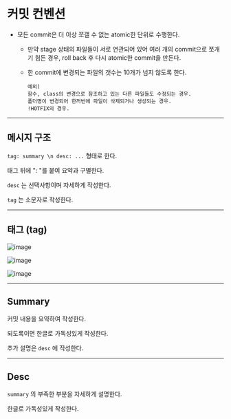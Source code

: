 # 커밋 컨벤션

- 모든 commit은 더 이상 쪼갤 수 없는 atomic한 단위로 수행한다.
    - 만약 stage 상태의 파일들이 서로 연관되어 있어 여러 개의 commit으로 쪼개기 힘든 경우, roll back 후 다시 atomic한 commit을 만든다.
    - 한 commit에 변경되는 파일의 갯수는 10개가 넘지 않도록 한다.

        ```
        예외)
        함수, class의 변경으로 참조하고 있는 다른 파일들도 수정되는 경우.
        폴더명이 변경되어 한꺼번에 파일이 삭제되거나 생성되는 경우.
        !HOTFIX의 경우.
        ```

---

## 메시지 구조

`tag: summary \n desc: ...` 형태로 한다.

태그 뒤에 ": "를 붙여 요약과 구별한다.

`desc` 는 선택사항이며 자세하게 작성한다.

`tag` 는 소문자로 작성한다.

---

## 태그 (tag)

![image](https://user-images.githubusercontent.com/49138331/123763250-8d5e6a80-d8fe-11eb-9b94-bfa03a8e37a0.png)

![image](https://user-images.githubusercontent.com/49138331/123763287-951e0f00-d8fe-11eb-9f00-ca8ccd2dc63b.png)

![image](https://user-images.githubusercontent.com/49138331/123763320-9bac8680-d8fe-11eb-8f65-313af9f45f6c.png)

---

## Summary

커밋 내용을 요약하여 작성한다.

되도록이면 한글로 가독성있게 작성한다.

추가 설명은 `desc` 에 작성한다.

---

## Desc

`summary` 의 부족한 부분을 자세하게 설명한다.

한글로 가독성있게 작성한다.
